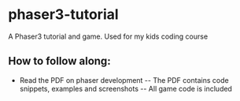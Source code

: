 # phaser3-tutorial
A Phaser3 tutorial and game. Used for my kids coding course

## How to follow along:
- Read the PDF on phaser development
-- The PDF contains code snippets, examples and screenshots
-- All game code is included
